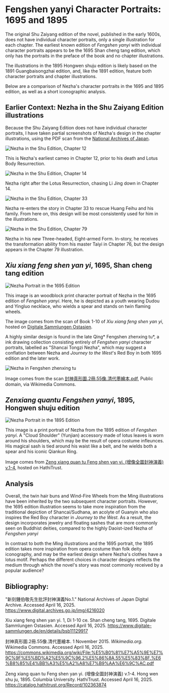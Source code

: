 # Fengshen yanyi Character Portraits: 1695 and 1895

The original Shu Zaiyang edition of the novel, published in the early 1600s, does not have individual character portraits, only a single illustration for each chapter. The earliest known edition of *Fengshen yanyi* with individual character portraits appears to be the 1695 Shan cheng tang edition, which only has the portraits in the preface of the book and no chapter illustrations.

The illustrations in the 1895 Hongwen shuju edition is likely based on the 1891 Guangbaisongzhai edition, and, like the 1891 edition, feature both character portraits and chapter illustrations.

Below are a comparison of Nezha's character portraits in the 1695 and 1895 edition, as well as a short iconographic analysis.

## Earlier Context: Nezha in the Shu Zaiyang Edition illustrations

Because the Shu Zaiyang Edition does not have individual character portraits, I have taken partial screenshots of Nezha's design in the chapter illustrations, using the PDF scan from the [National Archives of Japan](https://www.digital.archives.go.jp/img/4216020).

![Nezha in the Shu Edition, Chapter 12](https://ryinsilverfish.github.io/media/NezhaChapter12.png)

This is Nezha's earliest cameo in Chapter 12, prior to his death and Lotus Body Resurrection.

![Nezha in the Shu Edition, Chapter 14](https://ryinsilverfish.github.io/media/NezhaChapter14.png)

Nezha right after the Lotus Resurrection, chasing Li Jing down in Chapter 14.

![Nezha in the Shu Edition, Chapter 33](https://ryinsilverfish.github.io/media/NezhaChapter33.png)

Nezha re-enters the story in Chapter 33 to rescue Huang Feihu and his family. From here on, this design will be most consistently used for him in the illustrations.

![Nezha in the Shu Edition, Chapter 79](https://ryinsilverfish.github.io/media/NezhaChapter79.png)

Nezha in his new Three-headed, Eight-armed Form. In-story, he receives the transformation ability from his master Taiyi in Chapter 76, but the design appears in the Chapter 79 illustration.

## *Xiu xiang feng shen yan yi*, 1695, Shan cheng tang edition

![Nezha Portrait in the 1695 Edition](https://api.digitale-sammlungen.de/iiif/image/v2/bsb11129917_00038/full/full/0/default.jpg) 

This image is an woodblock print character portrait of Nezha in the 1695 edition of *Fengshen yanyi*. Here, he is depicted as a youth wearing Dudou and Yingluo necklace, who wields a spear and stands on twin flaming wheels.

The image comes from the scan of Book 1-10 of *Xiu xiang feng shen yan yi*, hosted on [Digitale Sammlungen Ostasien](https://ostasien.digitale-sammlungen.de/view/bsb11129917?page=38,39).

A highly similar design is found in the late Qing* Fengshen zhenxing tu*, a ink drawing collection consisting entirely of *Fengshen yanyi* character portraits, labelled as "Shancai Tongzi Nezha", which may suggest a conflation between Nezha and *Journey to the West*'s Red Boy in both 1695 edition and the later work.

![Nezha in Fengshen zhenxing tu](https://upload.wikimedia.org/wikipedia/commons/thumb/5/5c/%E5%B0%81%E7%A5%9E%E7%9C%9F%E5%BD%A2%E5%9C%96.2%E5%86%8A.55%E5%83%8F.%E6%B8%85%E4%BB%A3%E5%A2%A8%E7%B9%AA%E6%9C%AC.pdf/page31-679px-%E5%B0%81%E7%A5%9E%E7%9C%9F%E5%BD%A2%E5%9C%96.2%E5%86%8A.55%E5%83%8F.%E6%B8%85%E4%BB%A3%E5%A2%A8%E7%B9%AA%E6%9C%AC.pdf.jpg)

Image comes from the scan [封神真形圖.2冊.55像.清代墨繪本.pdf](https://upload.wikimedia.org/wikipedia/commons/5/5c/%E5%B0%81%E7%A5%9E%E7%9C%9F%E5%BD%A2%E5%9C%96.2%E5%86%8A.55%E5%83%8F.%E6%B8%85%E4%BB%A3%E5%A2%A8%E7%B9%AA%E6%9C%AC.pdf), Public domain, via Wikimedia Commons.


## *Zenxiang quantu Fengshen yanyi*, 1895, Hongwen shuju edition

![Nezha Portrait in the 1895 Edition](https://ryinsilverfish.github.io/media/Nezha1895.jpg)

This image is a print portrait of Nezha from the 1895 edition of *Fengshen yanyi*. A "Cloud Shoulder" (Yunjian) accessory made of lotus leaves is worn around his shoulders, which may be the result of opera costume infleunces. His magical sash is tied around his waist like a belt, and he wields both a spear and his iconic Qiankun Ring.

Image comes from [Zeng xiang quan tu Feng shen yan yi. (增像全圖封神演義) v.1-4](https://babel.hathitrust.org/cgi/pt?id=nnc1.cu05117771&seq=132), hosted on HathiTrust.

## Analysis

Overall, the twin hair buns and Wind-Fire Wheels from the Ming illustrations have been inherited by the two subsequent character portraits. However, the 1695 edition illustration seems to take more inspiration from the traditional depiction of Shancai/Sudhana, an acolyte of Guanyin who also inspires the Red Boy character in *Journey to the West*. As a result, the design incorporates jewelry and floating sashes that are more commonly seen on Buddhist deities, compared to the highly Daoist-ized Nezha of *Fengshen yanyi*

In contrast to both the Ming illustrations and the 1695 portrait, the 1895 edition takes more inspiration from opera costume than folk deity iconography, and may be the earliest design where Nezha's clothes have a lotus motif. Perhaps the different choices in character designs reflects the medium through which the novel's story was most commonly received by a popular audience?

## Bibliography:

"新刻鍾伯敬先生批評封神演義No.1." National Archives of Japan Digital Archive. Accessed April 16, 2025. https://www.digital.archives.go.jp/img/4216020

Xiu xiang feng shen yan yi. 1, Di 1-10 ce. Shan cheng tang, 1695. Digitale Sammlungen Ostasien. Accessed April 16, 2025. https://www.digitale-sammlungen.de/en/details/bsb11129917

封神真形圖.2冊.55像.清代墨繪本. 1 November 2015. *Wikimedia.org.* Wikimedia Commons. Accessed April 16, 2025. https://commons.wikimedia.org/wiki/File:%E5%B0%81%E7%A5%9E%E7%9C%9F%E5%BD%A2%E5%9C%96.2%E5%86%8A.55%E5%83%8F.%E6%B8%85%E4%BB%A3%E5%A2%A8%E7%B9%AA%E6%9C%AC.pdf

Zeng xiang quan tu Feng shen yan yi. (增像全圖封神演義) v.1-4. Hong wen shu ju, 1895. Columbia University. HathiTrust. Accessed April 16, 2025. https://catalog.hathitrust.org/Record/102363874